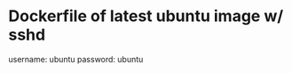 Dockerfile of latest ubuntu image w/ sshd
================================

username: ubuntu
password: ubuntu
